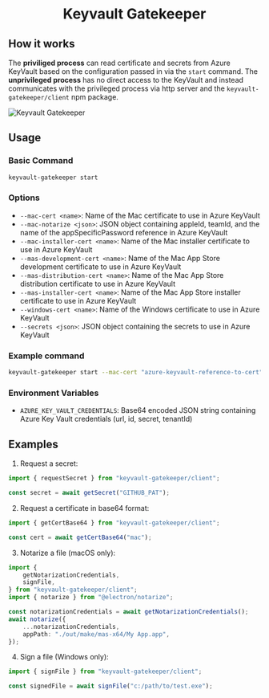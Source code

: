 <h1 align="center">Keyvault Gatekeeper</h1>

## How it works

The **priviliged process** can read certificate and secrets from Azure KeyVault based on the configuration passed in via the `start` command.
The **unprivileged process** has no direct access to the KeyVault and instead
communicates with the privileged process via http server and the `keyvault-gatekeeper/client`
npm package.

![Keyvault Gatekeeper](https://i.imgur.com/I8MKRhJ.png)

## Usage

### Basic Command

```bash
keyvault-gatekeeper start
```

### Options

- `--mac-cert <name>`: Name of the Mac certificate to use in Azure KeyVault
- `--mac-notarize <json>`: JSON object containing appleId, teamId, and the name of
  the appSpecificPassword reference in Azure KeyVault
- `--mac-installer-cert <name>`: Name of the Mac installer certificate to use in
  Azure KeyVault
- `--mas-development-cert <name>`: Name of the Mac App Store development certificate
  to use in Azure KeyVault
- `--mas-distribution-cert <name>`: Name of the Mac App Store distribution
  certificate to use in Azure KeyVault
- `--mas-installer-cert <name>`: Name of the Mac App Store installer certificate to
  use in Azure KeyVault
- `--windows-cert <name>`: Name of the Windows certificate to use in Azure KeyVault
- `--secrets <json>`: JSON object containing the secrets to use in Azure KeyVault

### Example command

```bash
keyvault-gatekeeper start --mac-cert "azure-keyvault-reference-to-cert" --mac-notarize '{"appleId": "appleId", "teamId": "teamId", "$appSpecificPassword": "azure-keyvault-reference-to-secret"}' --secrets='{"GITHUB_PAT":"5072cc0c-3de0-4b88-be27-b054bdbbf8dd"}'
```

### Environment Variables

- `AZURE_KEY_VAULT_CREDENTIALS`: Base64 encoded JSON string containing Azure Key
  Vault credentials (url, id, secret, tenantId)

## Examples

1. Request a secret:

```ts
import { requestSecret } from "keyvault-gatekeeper/client";

const secret = await getSecret("GITHUB_PAT");
```

2. Request a certificate in base64 format:

```ts
import { getCertBase64 } from "keyvault-gatekeeper/client";

const cert = await getCertBase64("mac");
```

3. Notarize a file (macOS only):

```ts
import {
	getNotarizationCredentials,
	signFile,
} from "keyvault-gatekeeper/client";
import { notarize } from "@electron/notarize";

const notarizationCredentials = await getNotarizationCredentials();
await notarize({
	...notarizationCredentials,
	appPath: "./out/make/mas-x64/My App.app",
});
```

4. Sign a file (Windows only):

```ts
import { signFile } from "keyvault-gatekeeper/client";

const signedFile = await signFile("c:/path/to/test.exe");
```
